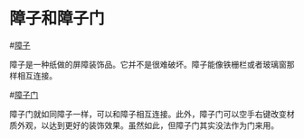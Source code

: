 # 障子和障子门

#[障子](block:betterwithaddons:shoji@0)

障子是一种纸做的屏障装饰品。它并不是很难破坏。障子能像铁栅栏或者玻璃窗那样相互连接。

#[障子门](block:betterwithaddons:fusuma@0)

障子门就如同障子一样，可以和障子相互连接。此外，障子门可以空手右键改变材质外观，以达到更好的装饰效果。虽然如此，但障子门其实没法作为门来用。